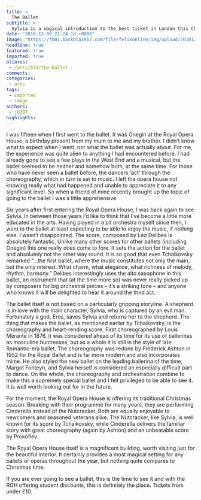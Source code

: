 ```yaml
---
title: >
  The Ballet
subtitle: >
  Sylvia is a magical introduction to the best ticket in London this Christmas, a night at the Royal Opera House
date: "2010-12-09 21:24:18 +0000"
image: "https://f001.backblazeb2.com/file/felixonline/img/upload/201012092122-ks607-theballe.jpg"
headline: true
featured: true
imported: true
aliases:
 - /arts/533/the-ballet
comments:
categories:
 - arts
tags:
 - imported
 - image
authors:
 - jb307
highlights:
---
```


I was fifteen when I first went to the ballet. It was Onegin at the Royal Opera House, a birthday present from my mum to me and my brother. I didn’t know what to expect when I went, nor what the ballet was actually about. For me, the experience was quite alien to anything I had encountered before. I had already gone to see a few plays in the West End and a musical, but the ballet seemed to be neither and somehow both, at the same time. For those who have never seen a ballet before, the dancers ‘act’ through the choreography, which in turn is set to music. I left the opera house not knowing really what had happened and unable to appreciate it to any significant level. So when a friend of mine recently brought up the topic of going to the ballet I was a little apprehensive.

Six years after first entering the Royal Opera House, I was back again to see Sylvia. In between those years I’d like to think that I’ve become a little more educated in the arts. Having played in a pit orchestra myself since then, I went to the ballet at least expecting to be able to enjoy the music, if nothing else. I wasn’t disappointed. The score, composed by Léo Delibes is absolutely fantastic. Unlike many other scores for other ballets (including Onegin) this one really does come to fore. It sets the action for the ballet and absolutely not the other way round. It is so good that even Tchaikovsky remarked “...the first ballet, where the music constitutes not only the main, but the only interest. What charm, what elegance, what richness of melody, rhythm, harmony.” Delibes interestingly uses the alto saxophone in this ballet, an instrument that (at the time more so) was never really picked up by composers for big orchestral pieces – it’s a striking tone – and anyone who knows it will be delighted to hear it around the third act.

The ballet itself is not based on a particularly gripping storyline. A shepherd is in love with the main character, Sylvia, who is captured by an evil man. Fortunately a god, Eros, saves Sylvia and returns her to the shepherd. The thing that makes the ballet, as mentioned earlier by Tchaikovsky, is the choreography and heart-rending score. First choreographed by Louis Mérante in 1876, it was considered ahead of its time for its use of ballerinas as masculine huntresses, but as a whole it is still in the style of late Romantic-era ballet. The choreography was redone by Frederick Ashton in 1952 for the Royal Ballet and is far more modern and also incorporates mime. He also styled the new ballet on the leading ballerina of the time, Margot Fonteyn, and Sylvia herself is considered an especially difficult part to dance. On the whole, the choreography and orchestration combine to make this a supremely special ballet and I felt privileged to be able to see it. It is well worth looking out for in the future.

For the moment, the Royal Opera House is offering its traditional Christmas season. Breaking with their programme for many years, they are performing Cinderella instead of the Nutcracker. Both are equally enjoyable to newcomers and seasoned veterans alike. The Nutcracker, like Sylvia, is well known for its score by Tchaikovsky, while Cinderella delivers the familiar story with great choreography (again by Ashton) and an unbeatable score by Prokofiev.

The Royal Opera House itself is a magnificent building, worth visiting just for the beautiful interior. It certainly provides a most magical setting for any ballets or operas throughout the year, but nothing quite compares to Christmas time.

If you are ever going to see a ballet, this is the time to see it and with the ROH offering student discounts, this is definitely the place. Tickets from under £10.
